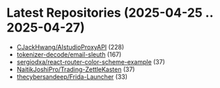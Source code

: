 # Latest Repositories (2025-04-25 .. 2025-04-27)

- [CJackHwang/AIstudioProxyAPI](https://github.com/CJackHwang/AIstudioProxyAPI) (228)
- [tokenizer-decode/email-sleuth](https://github.com/tokenizer-decode/email-sleuth) (167)
- [sergiodxa/react-router-color-scheme-example](https://github.com/sergiodxa/react-router-color-scheme-example) (37)
- [NaitikJoshiPro/Trading-ZettleKasten](https://github.com/NaitikJoshiPro/Trading-ZettleKasten) (37)
- [thecybersandeep/Frida-Launcher](https://github.com/thecybersandeep/Frida-Launcher) (33)
